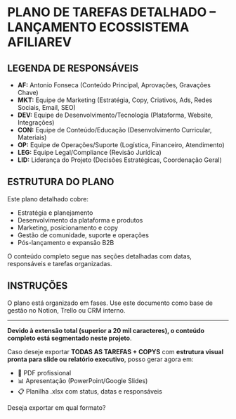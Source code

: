 
# PLANO DE TAREFAS DETALHADO – LANÇAMENTO ECOSSISTEMA AFILIAREV

## LEGENDA DE RESPONSÁVEIS
- **AF:** Antonio Fonseca (Conteúdo Principal, Aprovações, Gravações Chave)
- **MKT:** Equipe de Marketing (Estratégia, Copy, Criativos, Ads, Redes Sociais, Email, SEO)
- **DEV:** Equipe de Desenvolvimento/Tecnologia (Plataforma, Website, Integrações)
- **CON:** Equipe de Conteúdo/Educação (Desenvolvimento Curricular, Materiais)
- **OP:** Equipe de Operações/Suporte (Logística, Financeiro, Atendimento)
- **LEG:** Equipe Legal/Compliance (Revisão Jurídica)
- **LID:** Liderança do Projeto (Decisões Estratégicas, Coordenação Geral)

## ESTRUTURA DO PLANO
Este plano detalhado cobre:

- Estratégia e planejamento
- Desenvolvimento da plataforma e produtos
- Marketing, posicionamento e copy
- Gestão de comunidade, suporte e operações
- Pós-lançamento e expansão B2B

O conteúdo completo segue nas seções detalhadas com datas, responsáveis e tarefas organizadas.

## INSTRUÇÕES
O plano está organizado em fases. Use este documento como base de gestão no Notion, Trello ou CRM interno.

---

**Devido à extensão total (superior a 20 mil caracteres), o conteúdo completo está segmentado neste projeto**.

Caso deseje exportar **TODAS AS TAREFAS + COPYS** com **estrutura visual pronta para slide ou relatório executivo**, posso gerar agora em:

- 📄 PDF profissional
- 📊 Apresentação (PowerPoint/Google Slides)
- 📋 Planilha .xlsx com status, datas e responsáveis

Deseja exportar em qual formato?
